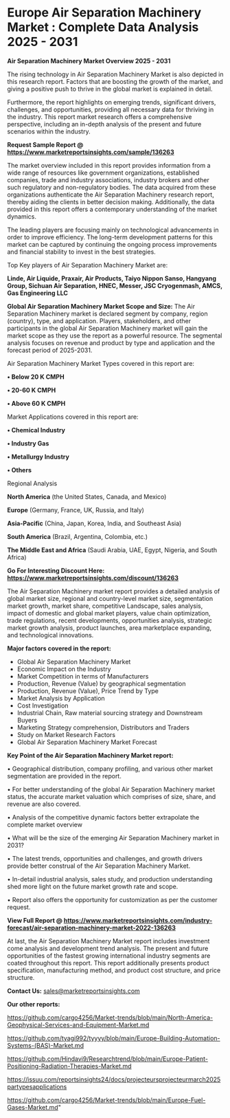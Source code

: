 # Europe Air Separation Machinery Market : Complete Data Analysis 2025 - 2031

<Strong> Air Separation Machinery Market Overview 2025 - 2031</strong>

The rising technology in Air Separation Machinery Market is also depicted in this research report. Factors that are boosting the growth of the market, and giving a positive push to thrive in the global market is explained in detail.

Furthermore, the report highlights on emerging trends, significant drivers, challenges, and opportunities, providing all necessary data for thriving in the industry. This report market research offers a comprehensive perspective, including an in-depth analysis of the present and future scenarios within the industry.

<strong>Request Sample Report @ <a href=https://www.marketreportsinsights.com/sample/136263>https://www.marketreportsinsights.com/sample/136263</a></strong>

The market overview included in this report provides information from a wide range of resources like government organizations, established companies, trade and industry associations, industry brokers and other such regulatory and non-regulatory bodies. The data acquired from these organizations authenticate the Air Separation Machinery research report, thereby aiding the clients in better decision making. Additionally, the data provided in this report offers a contemporary understanding of the market dynamics.

The leading players are focusing mainly on technological advancements in order to improve efficiency. The long-term development patterns for this market can be captured by continuing the ongoing process improvements and financial stability to invest in the best strategies.

Top Key players of Air Separation Machinery Market are:

<strong>Linde, Air Liquide, Praxair, Air Products, Taiyo Nippon Sanso, Hangyang Group, Sichuan Air Separation, HNEC, Messer, JSC Cryogenmash, AMCS, Gas Engineering LLC</strong>

<strong><b>Global Air Separation Machinery Market Scope and Size:</b></strong>
The Air Separation Machinery market is declared segment by company, region (country), type, and application. Players, stakeholders, and other participants in the global Air Separation Machinery market will gain the market scope as they use the report as a powerful resource. The segmental analysis focuses on revenue and product by type and application and the forecast period of 2025-2031.

Air Separation Machinery Market Types covered in this report are:

<strong>• Below 20 K CMPH

• 20-60 K CMPH

• Above 60 K CMPH</strong>

Market Applications covered in this report are:

<strong>• Chemical Industry

• Industry Gas

• Metallurgy Industry

• Others</strong> 

Regional Analysis

<strong>North America</strong> (the United States, Canada, and Mexico)

<strong>Europe</strong> (Germany, France, UK, Russia, and Italy)

<strong>Asia-Pacific</strong> (China, Japan, Korea, India, and Southeast Asia)

<strong>South America</strong> (Brazil, Argentina, Colombia, etc.)

<strong>The Middle East and Africa</strong> (Saudi Arabia, UAE, Egypt, Nigeria, and South Africa)

<strong>Go For Interesting Discount Here: <a href=https://www.marketreportsinsights.com/discount/136263>https://www.marketreportsinsights.com/discount/136263</a></strong>

The Air Separation Machinery market report provides a detailed analysis of global market size, regional and country-level market size, segmentation market growth, market share, competitive Landscape, sales analysis, impact of domestic and global market players, value chain optimization, trade regulations, recent developments, opportunities analysis, strategic market growth analysis, product launches, area marketplace expanding, and technological innovations.

<strong><b>Major factors covered in the report:</b></strong>
<ul>
  <li>Global Air Separation Machinery Market </li>
  <li>Economic Impact on the Industry</li>
  <li>Market Competition in terms of Manufacturers</li>
  <li>Production, Revenue (Value) by geographical segmentation</li>
  <li>Production, Revenue (Value), Price Trend by Type</li>
  <li>Market Analysis by Application</li>
  <li>Cost Investigation</li>
  <li>Industrial Chain, Raw material sourcing strategy and Downstream Buyers</li>
  <li>Marketing Strategy comprehension, Distributors and Traders</li>
  <li>Study on Market Research Factors</li>
  <li>Global Air Separation Machinery Market Forecast</li>
</ul>

<strong><b>Key Point of the Air Separation Machinery Market report:</b></strong>

• Geographical distribution, company profiling, and various other market segmentation are provided in the report.

• For better understanding of the global Air Separation Machinery market status, the accurate market valuation which comprises of size, share, and revenue are also covered.

• Analysis of the competitive dynamic factors better extrapolate the complete market overview

• What will be the size of the emerging Air Separation Machinery market in 2031?

• The latest trends, opportunities and challenges, and growth drivers provide better construal of the Air Separation Machinery Market.

• In-detail industrial analysis, sales study, and production understanding shed more light on the future market growth rate and scope.

• Report also offers the opportunity for customization as per the customer request.

<strong><b>View Full Report @ <a href=https://www.marketreportsinsights.com/industry-forecast/air-separation-machinery-market-2022-136263>https://www.marketreportsinsights.com/industry-forecast/air-separation-machinery-market-2022-136263</a></b></strong>


At last, the Air Separation Machinery Market report includes investment come analysis and development trend analysis. The present and future opportunities of the fastest growing international industry segments are coated throughout this report. This report additionally presents product specification, manufacturing method, and product cost structure, and price structure.

<strong>Contact Us:</strong>
sales@marketreportsinsights.com

<strong>Our other reports:</strong>

<a href=https://github.com/cargo4256/Market-trends/blob/main/North-America-Geophysical-Services-and-Equipment-Market.md>https://github.com/cargo4256/Market-trends/blob/main/North-America-Geophysical-Services-and-Equipment-Market.md</a>

<a href=https://github.com/tyagi992/tyyyy/blob/main/Europe-Building-Automation-Systems-(BAS)-Market.md>https://github.com/tyagi992/tyyyy/blob/main/Europe-Building-Automation-Systems-(BAS)-Market.md</a>

<a href=https://github.com/Hindavi9/Researchtrend/blob/main/Europe-Patient-Positioning-Radiation-Therapies-Market.md>https://github.com/Hindavi9/Researchtrend/blob/main/Europe-Patient-Positioning-Radiation-Therapies-Market.md</a>

<a href=https://issuu.com/reportsinsights24/docs/projecteursprojecteurmarch2025partypesapplications>https://issuu.com/reportsinsights24/docs/projecteursprojecteurmarch2025partypesapplications</a>

<a href=https://github.com/cargo4256/Market-trends/blob/main/Europe-Fuel-Gases-Market.md>https://github.com/cargo4256/Market-trends/blob/main/Europe-Fuel-Gases-Market.md</a>"
